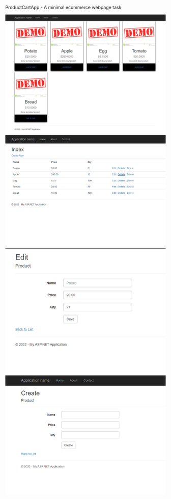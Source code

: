 ProductCartApp - A minimal ecommerce webpage task

<img src="/Screenshot/Screenshot 2022-02-24 133621.png">
<img src="Screenshot/Screenshot 2022-02-24 133924.png">
<img src="Screenshot/Screenshot 2022-02-24 133946.png">
<img src="Screenshot/Screenshot 2022-02-24 134011.png">
